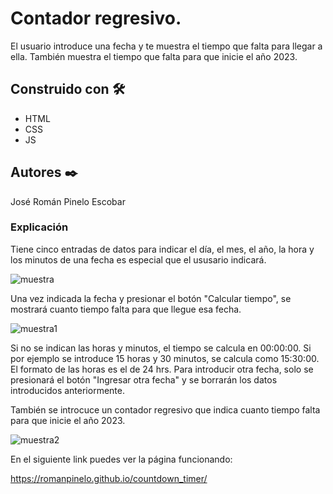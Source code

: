 # Contador regresivo. 

El usuario introduce una fecha y te muestra el tiempo que falta para llegar a ella. También muestra el tiempo que falta para que inicie el año 2023. 


## Construido con 🛠️

* HTML
* CSS
* JS


## Autores ✒️

José Román Pinelo Escobar


### Explicación

Tiene cinco entradas de datos para indicar el día, el mes, el año, la hora y los minutos de una fecha es especial que el ususario indicará. 

![muestra](https://user-images.githubusercontent.com/71656431/149680552-a516ce10-a956-43b5-b11f-0acc4d6c9ff8.jpg)

Una vez indicada la fecha y presionar el botón "Calcular tiempo", se mostrará cuanto tiempo falta para que llegue esa fecha. 

![muestra1](https://user-images.githubusercontent.com/71656431/149680760-fcb1da57-c0f4-4add-9902-860cfd43162a.jpg)

Si no se indican las horas y minutos, el tiempo se calcula en 00:00:00. Si por ejemplo se introduce 15 horas y 30 minutos, se calcula como 15:30:00. El formato de las horas es el de 24 hrs.
Para introducir otra fecha, solo se presionará el botón "Ingresar otra fecha" y se borrarán los datos introducidos anteriormente.

También se introcuce un contador regresivo que indica cuanto tiempo falta para que inicie el año 2023.

![muestra2](https://user-images.githubusercontent.com/71656431/149681053-77078c5f-72a7-44fb-99d3-4af98af01edf.jpg)


En el siguiente link puedes ver la página funcionando: 

https://romanpinelo.github.io/countdown_timer/